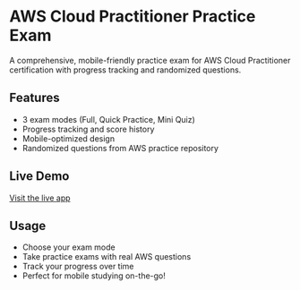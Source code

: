 # AWS Cloud Practitioner Practice Exam

A comprehensive, mobile-friendly practice exam for AWS Cloud Practitioner certification with progress tracking and randomized questions.

## Features
- 3 exam modes (Full, Quick Practice, Mini Quiz)
- Progress tracking and score history
- Mobile-optimized design
- Randomized questions from AWS practice repository

## Live Demo
[Visit the live app](https://aws-exam-rabaanee.netlify.app)

## Usage
- Choose your exam mode
- Take practice exams with real AWS questions
- Track your progress over time
- Perfect for mobile studying on-the-go!